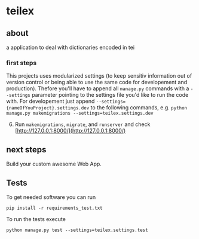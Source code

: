 # teilex

## about

a application to deal with dictionaries encoded in tei


### first steps

This projects uses modularized settings (to keep sensitiv information out of version control or being able to use the same code for developement and production). Thefore you'll have to append all `manage.py` commands with a `--settings` parameter pointing to the settings file you'd like to run the code with. For developement just append `--settings={nameOfYouProject}.settings.dev` to the following commands, e.g. `python manage.py makemigrations --settings=teilex.settings.dev`

6. Run `makemigrations`, `migrate`, and `runserver` and check [http://127.0.0.1:8000/](http://127.0.0.1:8000/)

## next steps

Build your custom awesome Web App.

## Tests

To get needed software you can run

    pip install -r requirements_test.txt

To run the tests execute

    python manage.py test --settings=teilex.settings.test
